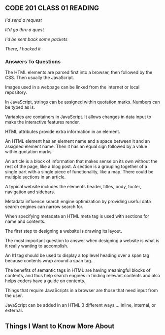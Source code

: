 ## **CODE 201 CLASS 01 READING**

*I'd send a request*

*It'd go thru a quest*

*I'd be sent back some packets*

*There, I hacked it*

### Answers To Questions

The HTML elements are parsed first into a browser, then followed by the CSS. Then usually the JavaScript.

Images used in a webpage can be linked from the internet or local repository.

In JavaScript, strings can be assigned within quotation marks. Numbers can be typed as is.

Variables are containers in JavaScript. It allows changes in data input to make the interactive features render.

HTML attributes provide extra information in an element.

An HTML element has an element name and a space between it and an assigned element name. Then it has an equal sign followed by a value within quotation marks.

An article is a block of information that makes sense on its own without the rest of the page, like a blog post.  A section is a grouping together of a single part with a single piece of functionality, like a map. There could be multiple sections in an article.

A typical website includes the elements header, titles, body, footer, navigation and sidebars.

Metadata influence search engine optimization by providing useful data search engines can narrow search for. 

When specifying metadata an HTML meta tag is used with sections for name and contents.

The first step to designing a website is drawing its layout.  

The most important question to answer when designing a website is what is it really wanting to accomplish.

An h1 tag should be used to display a top level heading over a span tag because contents wrap around a span tag.

The benefits of semantic tags in HTML are having meaningful blocks of contents, and thus help search engines in finding relevant contents and also helps coders have a guide on contents.

Things that require JavaScripts in a browser are those that need input from the user. 

JavaScript can be added in an HTML 3 different ways.... Inline, internal, or external.

## **Things I Want to Know More About**